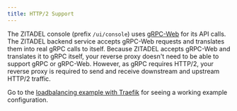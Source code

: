 ```yaml
---
title: HTTP/2 Support
---
```


The ZITADEL console (prefix `/ui/console`) uses [gRPC-Web](https://github.com/grpc/grpc-web) for its API calls.
The ZITADEL backend service accepts gRPC-Web requests and translates them into real gRPC calls to itself.
Because ZITADEL accepts gRPC-Web and translates it to gRPC itself, your reverse proxy doesn't need to be able to support gRPC or gRPC-Web.
However, as gRPC requires HTTP/2, your reverse proxy is required to send and receive downstream and upstream HTTP/2 traffic.

Go to the [loadbalancing example with Traefik](./loadbalancing-example) for seeing a working example configuration.
